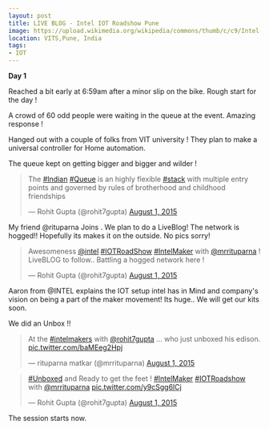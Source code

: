 ```yaml
---
layout: post
title: LIVE BLOG - Intel IOT Roadshow Pune
image: https://upload.wikimedia.org/wikipedia/commons/thumb/c/c9/Intel-logo.svg/2000px-Intel-logo.svg.png
location: VITS,Pune, India
tags:
- IOT
---
```


**Day 1**

Reached a bit early at 6:59am after a minor slip on the bike. Rough start for the day ! 

A crowd of 60 odd people were waiting in the queue at the event. Amazing response ! 

Hanged out with a couple of folks from VIT university ! They plan to make a universal controller for Home automation.

The queue kept on getting bigger and bigger and wilder !

<blockquote class="twitter-tweet" lang="en"><p lang="en" dir="ltr">The <a href="https://twitter.com/hashtag/Indian?src=hash">#Indian</a> <a href="https://twitter.com/hashtag/Queue?src=hash">#Queue</a> is an highly flexible <a href="https://twitter.com/hashtag/stack?src=hash">#stack</a> with multiple entry points and governed by rules of brotherhood and childhood friendships</p>&mdash; Rohit Gupta (@rohit7gupta) <a href="https://twitter.com/rohit7gupta/status/627307207554564096">August 1, 2015</a></blockquote>
<script async src="//platform.twitter.com/widgets.js" charset="utf-8"></script>

My friend @rituparna Joins . We plan to do a LiveBlog! The network is hogged!! Hopefully its makes it on the outside. No pics sorry!

<blockquote class="twitter-tweet" lang="en"><p lang="en" dir="ltr">Awesomeness <a href="https://twitter.com/intel">@intel</a> <a href="https://twitter.com/hashtag/IOTRoadShow?src=hash">#IOTRoadShow</a> <a href="https://twitter.com/hashtag/IntelMaker?src=hash">#IntelMaker</a> with <a href="https://twitter.com/mrrituparna">@mrrituparna</a> ! LiveBLOG to follow.. Battling a hogged network here !</p>&mdash; Rohit Gupta (@rohit7gupta) <a href="https://twitter.com/rohit7gupta/status/627352897487925249">August 1, 2015</a></blockquote>
<script async src="//platform.twitter.com/widgets.js" charset="utf-8"></script>

Aaron from @INTEL explains the IOT setup intel has in Mind and company's vision on being a part of the maker movement! Its huge.. We will get our kits soon. 

We did an Unbox !! 

<blockquote class="twitter-tweet" lang="en"><p lang="en" dir="ltr">At the <a href="https://twitter.com/hashtag/intelmakers?src=hash">#intelmakers</a> with <a href="https://twitter.com/rohit7gupta">@rohit7gupta</a> ... who just unboxed his edison. <a href="http://t.co/baMEeg2Hpj">pic.twitter.com/baMEeg2Hpj</a></p>&mdash; rituparna matkar (@mrrituparna) <a href="https://twitter.com/mrrituparna/status/627345570009624576">August 1, 2015</a></blockquote>
<script async src="//platform.twitter.com/widgets.js" charset="utf-8"></script>

<blockquote class="twitter-tweet" lang="en"><p lang="en" dir="ltr"><a href="https://twitter.com/hashtag/Unboxed?src=hash">#Unboxed</a> and Ready to get the feet ! <a href="https://twitter.com/hashtag/IntelMaker?src=hash">#IntelMaker</a> <a href="https://twitter.com/hashtag/IOTRoadshow?src=hash">#IOTRoadshow</a> with <a href="https://twitter.com/mrrituparna">@mrrituparna</a> <a href="http://t.co/y9cSgg6lCj">pic.twitter.com/y9cSgg6lCj</a></p>&mdash; Rohit Gupta (@rohit7gupta) <a href="https://twitter.com/rohit7gupta/status/627372418047184900">August 1, 2015</a></blockquote>
<script async src="//platform.twitter.com/widgets.js" charset="utf-8"></script>

The session starts now. 
